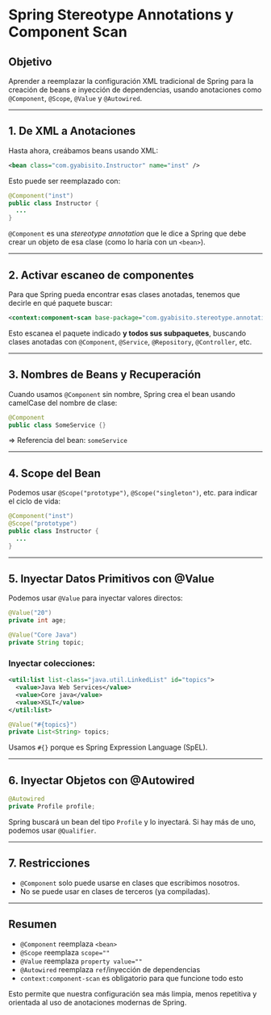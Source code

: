 # Spring Stereotype Annotations y Component Scan

## Objetivo

Aprender a reemplazar la configuración XML tradicional de Spring para la creación de beans e inyección de dependencias, usando anotaciones como `@Component`, `@Scope`, `@Value` y `@Autowired`.

---

## 1. De XML a Anotaciones

Hasta ahora, creábamos beans usando XML:

```xml
<bean class="com.gyabisito.Instructor" name="inst" />
```

Esto puede ser reemplazado con:

```java
@Component("inst")
public class Instructor {
  ...
}
```

`@Component` es una *stereotype annotation* que le dice a Spring que debe crear un objeto de esa clase (como lo haría con un `<bean>`).

---

## 2. Activar escaneo de componentes

Para que Spring pueda encontrar esas clases anotadas, tenemos que decirle en qué paquete buscar:

```xml
<context:component-scan base-package="com.gyabisito.stereotype.annotations" />
```

Esto escanea el paquete indicado **y todos sus subpaquetes**, buscando clases anotadas con `@Component`, `@Service`, `@Repository`, `@Controller`, etc.

---

## 3. Nombres de Beans y Recuperación

Cuando usamos `@Component` sin nombre, Spring crea el bean usando camelCase del nombre de clase:

```java
@Component
public class SomeService {}
```

\=> Referencia del bean: `someService`

---

## 4. Scope del Bean

Podemos usar `@Scope("prototype")`, `@Scope("singleton")`, etc. para indicar el ciclo de vida:

```java
@Component("inst")
@Scope("prototype")
public class Instructor {
  ...
}
```

---

## 5. Inyectar Datos Primitivos con @Value

Podemos usar `@Value` para inyectar valores directos:

```java
@Value("20")
private int age;

@Value("Core Java")
private String topic;
```

### Inyectar colecciones:

```xml
<util:list list-class="java.util.LinkedList" id="topics">
  <value>Java Web Services</value>
  <value>Core java</value>
  <value>XSLT</value>
</util:list>
```

```java
@Value("#{topics}")
private List<String> topics;
```

Usamos `#{}` porque es Spring Expression Language (SpEL).

---

## 6. Inyectar Objetos con @Autowired

```java
@Autowired
private Profile profile;
```

Spring buscará un bean del tipo `Profile` y lo inyectará. Si hay más de uno, podemos usar `@Qualifier`.

---

## 7. Restricciones

* `@Component` solo puede usarse en clases que escribimos nosotros.
* No se puede usar en clases de terceros (ya compiladas).

---

## Resumen

* `@Component` reemplaza `<bean>`
* `@Scope` reemplaza `scope=""`
* `@Value` reemplaza `property value=""`
* `@Autowired` reemplaza `ref`/inyección de dependencias
* `context:component-scan` es obligatorio para que funcione todo esto

Esto permite que nuestra configuración sea más limpia, menos repetitiva y orientada al uso de anotaciones modernas de Spring.
